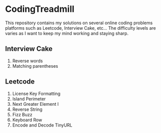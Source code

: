 # CodingTreadmill

This repository contains my solutions on several online coding problems platforms such as Leetcode, Interview Cake, etc... The difficulty levels are varies as I want to keep my mind working and staying sharp.

## Interview Cake
1. Reverse words
2. Matching parentheses

## Leetcode
1. License Key Formatting
2. Island Perimeter
3. Next Greater Element I
4. Reverse String
5. Fizz Buzz
6. Keyboard Row
7. Encode and Decode TinyURL
